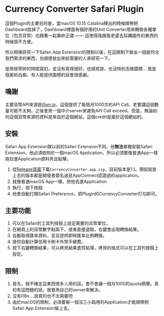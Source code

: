 # Currency Converter Safari Plugin

這個Plugin的主要目的是，當macOS 10.15 Catalina釋出的時候順帶把Dashboard拔掉了，Dashboard裡面有個好用的Unit Converter用來轉換各種單位（包含貨幣）也跟著一起壽終正寢 —— 這使得我跟我老婆去採購國外的東西的時候很不方便。

所以稍微研究一下Safari App Extension的限制以後，在這限制下做出一個能符合我們需求的東西，也順便放出來給需要的人來研究一下。

是用很零碎的時間寫的，並沒有寫得很好，也請見諒，也沒特別去做圖標... 我是個美術白痴，有人能提供圖標的話會很感謝。

## 鳴謝

主要貨幣API來源是[*fixer.io*](https://fixer.io)，這個提供了每個月1000次的API Call。老實講這個數量可能不太夠，之後會用一個中介server來避免API Call exceed。但是，無論如何這個貨幣來源的資料是來自於這個網站，這個credit是屬於這個網站的。

## 安裝

Safari App Extension跟以前的Safari Extension不同，他**無法**單獨安裝Safari Extension，他必須依附於一個macOS Application，所以必須要像普通App一樣拖拉進Application資料夾且點擊。

1. 從[Release頁面](https://github.com/Rayer/CurrencyConverter/releases)下載`CurrencyConverter.app.zip`，目前版本是1.1。預設我放上去的版本都是開發者簽名過且AppConnect認證過的application。
2. 就像普通macOS App一樣，把他丟進Application
3. 執行，按下按鈕
4. 他會自動打開Safari Preference，把Plugin的CurrencyConverter打勾即可。


## 主要功能

1. 可以在Safari的工具列按鈕上設定需要的貨幣單位。
1. 在網頁上的貨幣數字點兩下，或者直接選取，右鍵會出現轉換結果。
1. 自動取得匯率資料，並且提供即時匯率比例轉換。
1. 提供自動計算信用卡刷卡外幣手續費。
1. 按下右鍵轉換結果，可以拷貝結果進剪貼簿，拷貝的格式可以在工具列按鈕上設定。


## 限制

1. 首先，我不確定這東西很多人用的話，會不會讓一個月1000的quota擠爆。真的有這問題的話，我會用自己的server來解決。
2. 沒有i18n....說真的也不太需要吧
3. 由於macOS的限制，必須要裝一個沒三小路用的Application才能順帶把Safari App Extension裝上去。
